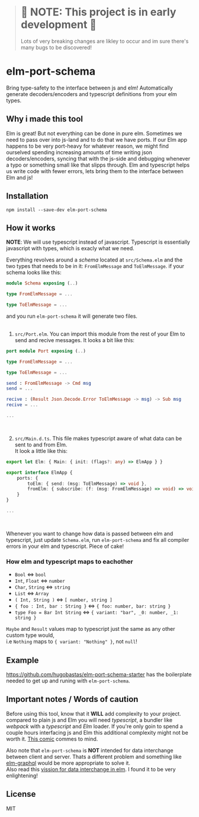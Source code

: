 > # :rotating_light: NOTE: This project is in early development :rotating_light:
> Lots of very breaking changes are likley to occur and im sure there's many
bugs to be discovered!

# elm-port-schema

Bring type-safety to the interface between js and elm!
Automatically generate decoders/encoders and typescript definitions from your
elm types.



## Why i made this tool

Elm is great! But not everything can be done in pure elm.
Sometimes we need to pass over into js-land and to do that we have ports.
If our Elm app happens to be very port-heavy for whatever reason,
we might find ourselved spending increasing amounts of time writing json
decoders/encoders, syncing that with the js-side and debugging whenever
a typo or something small like that slipps through. Elm and typescript helps
us write code with fewer errors, lets bring them to the interface between Elm and js!



## Installation
`npm install --save-dev elm-port-schema`



## How it works

__NOTE__: We will use typescript instead of javascript. Typescript is essentially javascript
with types, which is exacly what we need.

Everything revolves around a _schema_ located at `src/Schema.elm`
and the two types that needs to be in it: `FromElmMessage` and `ToElmMessage`.
if your schema looks like this:
```elm
module Schema exposing (..)

type FromElmMessage = ...

type ToElmMessage = ...
```
and you run `elm-port-schema` it will generate two files.<br/><br/>

1. `src/Port.elm`.
You can import this module from the rest of your Elm to send and recive messages.
It looks a bit like this:
```elm
port module Port exposing (..)

type FromElmMessage = ...

type ToElmMessage = ...

send : FromElmMessage -> Cmd msg
send = ...

recive : (Result Json.Decode.Error ToElmMessage -> msg) -> Sub msg
recive = ...

...
```
<br/>

2. `src/Main.d.ts`.
This file makes typescript aware of what data can be sent to and from Elm.<br/>
It look a little like this:
```typescript
export let Elm: { Main: { init: (flags?: any) => ElmApp } }

export interface ElmApp {
    ports: {
        toElm: { send: (msg: ToElmMessage) => void },
        fromElm: { subscribe: (f: (msg: FromElmMessage) => void) => void },
    }
}

...
```
<br/>

Whenever you want to change how data is passed between elm and typescript,
just update `Schema.elm`, run `elm-port-schema` and fix all compiler errors
in your elm and typescript. Piece of cake!

### How elm and typescript maps to eachother
* `Bool` <=> `bool`
* `Int`, `Float` <=> `number`
* `Char`, `String` <=> `string`
* `List` <=> `Array`
* `( Int, String )` <=> `[ number, string ]`
* `{ foo : Int, bar : String }` <=> `{ foo: number, bar: string }`
* `type Foo = Bar Int String` <=> `{ variant: "bar", _0: number, _1: string }`

`Maybe` and `Result` values map to typescript just the same as any other
custom type would,<br/> i.e `Nothing` maps to `{ variant: "Nothing" }`, not `null`!



## Example
https://github.com/hugobastas/elm-port-schema-starter has the boilerplate needed
to get up and runing with `elm-port-schema`.



## Important notes / Words of caution
Before using this tool, know that it __WILL__ add complexity to your project.
compared to plain js and Elm you will need _typescript_, a bundler like _webpack_
with a _typescript_ and _Elm_ loader. If you're only goin to spend a couple hours
interfacing js and Elm this additional complexity might not be worth it.
[This comic](https://www.xkcd.com/974/) commes to mind.


Also note that `elm-port-schema` is __NOT__ intended for data interchange
between client and server. Thats a different problem and something like
[elm-graphql](https://github.com/dillonkearns/elm-graphql/) would be more appropriate
to solve it.<br/>
Also read this [vission for data interchange in elm](https://gist.github.com/evancz/1c5f2cf34939336ecb79b97bb89d9da6). I found it to be very enlightening!



## License
MIT
